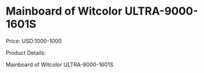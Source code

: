 # Mainboard of Witcolor ULTRA-9000-1601S

Price: USD:1000-1000

Product Details:

Mainboard of Witcolor ULTRA-9000-1601S